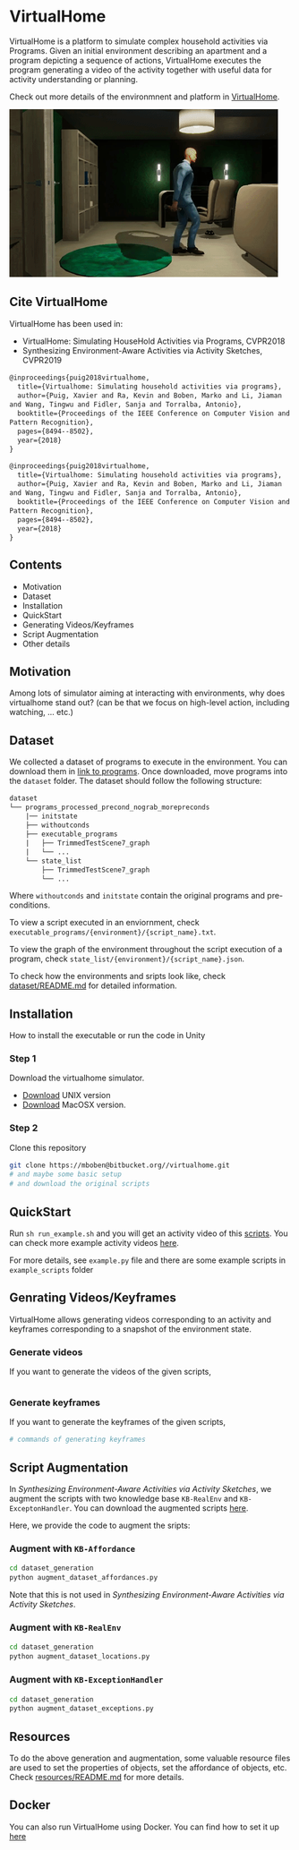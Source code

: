 # VirtualHome
VirtualHome is a platform to simulate complex household activities via Programs. 
Given an initial environment describing an apartment and a program depicting a sequence of actions, 
VirtualHome executes the program generating a video of the activity together with useful data for activity understanding or planning.

Check out more details of the environmnent and platform in [VirtualHome](http://virtual-home.org). 

![intro](/assets/vh_intro.gif)


## Cite VirtualHome

VirtualHome has been used in:

- VirtualHome: Simulating HouseHold Activities via Programs, CVPR2018
- Synthesizing Environment-Aware Activities via Activity Sketches, CVPR2019


```
@inproceedings{puig2018virtualhome,
  title={Virtualhome: Simulating household activities via programs},
  author={Puig, Xavier and Ra, Kevin and Boben, Marko and Li, Jiaman and Wang, Tingwu and Fidler, Sanja and Torralba, Antonio},
  booktitle={Proceedings of the IEEE Conference on Computer Vision and Pattern Recognition},
  pages={8494--8502},
  year={2018}
}
```

```
@inproceedings{puig2018virtualhome,
  title={Virtualhome: Simulating household activities via programs},
  author={Puig, Xavier and Ra, Kevin and Boben, Marko and Li, Jiaman and Wang, Tingwu and Fidler, Sanja and Torralba, Antonio},
  booktitle={Proceedings of the IEEE Conference on Computer Vision and Pattern Recognition},
  pages={8494--8502},
  year={2018}
}
```

## Contents

- Motivation
- Dataset 
- Installation
- QuickStart
- Generating Videos/Keyframes
- Script Augmentation
- Other details

## Motivation

Among lots of simulator aiming at interacting with environments, why does virtualhome stand out? 
(can be that we focus on high-level action, including watching, ... etc.)

## Dataset

We collected a dataset of programs to execute in the environment. You can download them in [link to programs](). 
Once downloaded, move programs into the `dataset` folder. The dataset should follow the following structure:

```
dataset
└── programs_processed_precond_nograb_morepreconds
	|── initstate
	├── withoutconds
	├── executable_programs
	|   ├── TrimmedTestScene7_graph
	|	└── ...
	└── state_list
		├── TrimmedTestScene7_graph
	   	└── ...	
```

Where `withoutconds` and `initstate` contain the original programs and pre-conditions. 

To view a script executed in an enviornment, check `executable_programs/{environment}/{script_name}.txt`. 

To view the graph of the environment throughout the script execution of a program, check   `state_list/{environment}/{script_name}.json`.

To check how the environments and sripts look like, check [dataset/README.md](dataset/README.md) for detailed information.

## Installation

How to install the executable or run the code in Unity
### Step 1
Download the virtualhome simulator.

- [Download]() UNIX version
- [Download]() MacOSX version.

### Step 2

Clone this repository
```bash
git clone https://mboben@bitbucket.org//virtualhome.git
# and maybe some basic setup
# and download the original scripts
```


## QuickStart

Run `sh run_example.sh` and you will get an activity video of this [scripts](example_scripts/...). 
You can check more example activity videos [here]().

For more details, see `example.py` file and there are some example scripts in `example_scripts` folder


## Genrating Videos/Keyframes

VirtualHome allows generating videos corresponding to an activity and keyframes corresponding to a snapshot of the environment state.


### Generate videos


If you want to generate the videos of the given scripts, 
```bash
```

### Generate keyframes

If you want to generate the keyframes of the given scripts, 
```bash
# commands of generating keyframes
```

## Script Augmentation


In *Synthesizing Environment-Aware Activities via Activity Sketches*, 
we augment the scripts with two knowledge base `KB-RealEnv` and `KB-ExceptonHandler`.
You can download the augmented scripts [here]().

Here, we provide the code to augment the sripts:

### Augment with `KB-Affordance`

```bash
cd dataset_generation
python augment_dataset_affordances.py
```
Note that this is not used in *Synthesizing Environment-Aware Activities via Activity Sketches*.

### Augment with `KB-RealEnv`

```bash
cd dataset_generation
python augment_dataset_locations.py
```


### Augment with `KB-ExceptionHandler`

```bash
cd dataset_generation
python augment_dataset_exceptions.py
```

## Resources

To do the above generation and augmentation, some valuable resource files are used to set the properties of objects, set the affordance of objects, etc.
Check [resources/README.md](resources/README.md) for more details.


## Docker
You can also run VirtualHome using Docker. You can find how to set it up [here](Docker)

